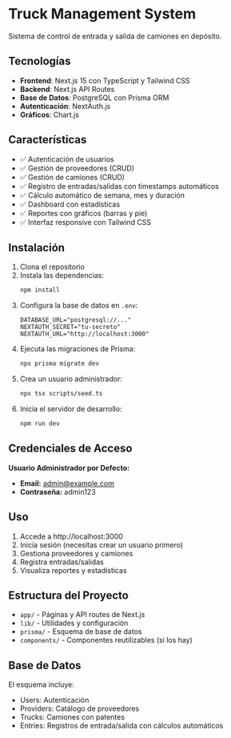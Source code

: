 # Truck Management System

Sistema de control de entrada y salida de camiones en depósito.

## Tecnologías

- **Frontend**: Next.js 15 con TypeScript y Tailwind CSS
- **Backend**: Next.js API Routes
- **Base de Datos**: PostgreSQL con Prisma ORM
- **Autenticación**: NextAuth.js
- **Gráficos**: Chart.js

## Características

- ✅ Autenticación de usuarios
- ✅ Gestión de proveedores (CRUD)
- ✅ Gestión de camiones (CRUD)
- ✅ Registro de entradas/salidas con timestamps automáticos
- ✅ Cálculo automático de semana, mes y duración
- ✅ Dashboard con estadísticas
- ✅ Reportes con gráficos (barras y pie)
- ✅ Interfaz responsive con Tailwind CSS

## Instalación

1. Clona el repositorio
2. Instala las dependencias:
   ```bash
   npm install
   ```
3. Configura la base de datos en `.env`:
   ```
   DATABASE_URL="postgresql://..."
   NEXTAUTH_SECRET="tu-secreto"
   NEXTAUTH_URL="http://localhost:3000"
   ```
4. Ejecuta las migraciones de Prisma:
   ```bash
   npx prisma migrate dev
   ```
5. Crea un usuario administrador:
   ```bash
   npx tsx scripts/seed.ts
   ```
6. Inicia el servidor de desarrollo:
   ```bash
   npm run dev
   ```

## Credenciales de Acceso

**Usuario Administrador por Defecto:**
- **Email:** admin@example.com
- **Contraseña:** admin123

## Uso

1. Accede a http://localhost:3000
2. Inicia sesión (necesitas crear un usuario primero)
3. Gestiona proveedores y camiones
4. Registra entradas/salidas
5. Visualiza reportes y estadísticas

## Estructura del Proyecto

- `app/` - Páginas y API routes de Next.js
- `lib/` - Utilidades y configuración
- `prisma/` - Esquema de base de datos
- `components/` - Componentes reutilizables (si los hay)

## Base de Datos

El esquema incluye:
- Users: Autenticación
- Providers: Catálogo de proveedores
- Trucks: Camiones con patentes
- Entries: Registros de entrada/salida con cálculos automáticos
